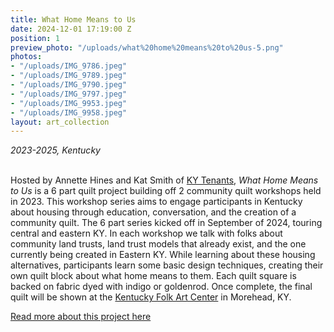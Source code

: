 ```yaml
---
title: What Home Means to Us
date: 2024-12-01 17:19:00 Z
position: 1
preview_photo: "/uploads/what%20home%20means%20to%20us-5.png"
photos:
- "/uploads/IMG_9786.jpeg"
- "/uploads/IMG_9789.jpeg"
- "/uploads/IMG_9790.jpeg"
- "/uploads/IMG_9797.jpeg"
- "/uploads/IMG_9953.jpeg"
- "/uploads/IMG_9958.jpeg"
layout: art_collection
---
```


*2023-2025, Kentucky* <br>
<br>

Hosted by Annette Hines and Kat Smith of [KY Tenants](https://www.kytenants.org), *What Home Means to Us* is a 6 part quilt project building off 2 community quilt workshops held in 2023. This workshop series aims to engage participants in Kentucky about housing through education, conversation, and the creation of a community quilt. 
The 6 part series kicked off in September of 2024, touring central and eastern KY. In each workshop we talk with folks about community land trusts, land trust models that already exist, and the one currently being created in Eastern KY. While learning about these housing alternatives, participants learn some basic design techniques, creating their own quilt block about what home means to them. Each quilt square is backed on fabric dyed with indigo or goldenrod. Once complete, the final quilt will be shown at the [Kentucky Folk Art Center](https://www.moreheadstate.edu/academics/colleges/humanities/kentucky-folk-art-center/) in Morehead, KY. 

[Read more about this project here](https://www.kfw.org/portfolio_page/hines-smith/) 
